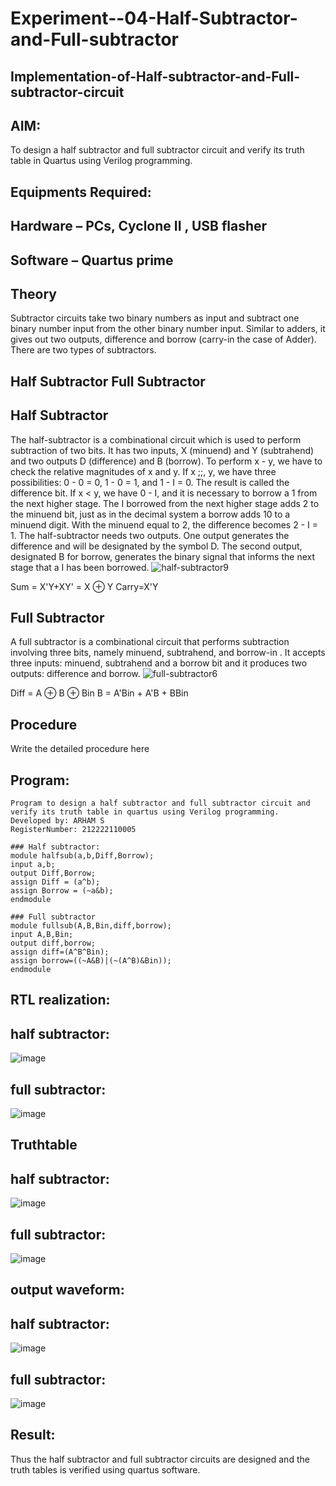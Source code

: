 # Experiment--04-Half-Subtractor-and-Full-subtractor
## Implementation-of-Half-subtractor-and-Full-subtractor-circuit
## AIM:
To design a half subtractor and full subtractor circuit and verify its truth table in Quartus using Verilog programming.

## Equipments Required:
## Hardware – PCs, Cyclone II , USB flasher
## Software – Quartus prime
## Theory
Subtractor circuits take two binary numbers as input and subtract one binary number input from the other binary number input. Similar to adders, it gives out two outputs, difference and borrow (carry-in the case of Adder). There are two types of subtractors.

## Half Subtractor Full Subtractor
## Half Subtractor
The half-subtractor is a combinational circuit which is used to perform subtraction of two bits. It has two inputs, X (minuend) and Y (subtrahend) and two outputs D (difference) and B (borrow). To perform x - y, we have to check the relative magnitudes of x and y. If x ;;, y, we have three possibilities: 0 - 0 = 0, 1 - 0 = 1, and 1 - I = 0. The result is called the difference bit. If x < y, we have 0 - I, and it is necessary to borrow a 1 from the next higher stage. The I borrowed from the next higher stage adds 2 to the minuend bit, just as in the decimal system a borrow adds 10 to a minuend digit. With the minuend equal to 2, the difference becomes 2 - I = 1. The half-subtractor needs two outputs. One output generates the difference and will be designated by the symbol D. The second output, designated B for borrow, generates the binary signal that informs the next stage that a I has been borrowed.
![half-subtractor9](https://user-images.githubusercontent.com/36288975/166112538-58c3bc7c-ee5d-4e6a-ac8d-8e8328efe27a.png)


Sum = X'Y+XY' = X ⊕ Y
Carry=X'Y

## Full Subtractor
A full subtractor is a combinational circuit that performs subtraction involving three bits, namely minuend, subtrahend, and borrow-in . It accepts three inputs: minuend, subtrahend and a borrow bit and it produces two outputs: difference and borrow. 
![full-subtractor6](https://user-images.githubusercontent.com/36288975/166112541-24c68359-3de8-4674-ae22-8272ffc385ed.png)


Diff = A ⊕ B ⊕ Bin B = A'Bin + A'B + BBin

## Procedure



Write the detailed procedure here 


## Program:
```
Program to design a half subtractor and full subtractor circuit and verify its truth table in quartus using Verilog programming.
Developed by: ARHAM S
RegisterNumber: 212222110005

### Half subtractor:
module halfsub(a,b,Diff,Borrow);
input a,b;
output Diff,Borrow;
assign Diff = (a^b);
assign Borrow = (~a&b);
endmodule

### Full subtractor
module fullsub(A,B,Bin,diff,borrow);
input A,B,Bin;
output diff,borrow;
assign diff=(A^B^Bin);
assign borrow=((~A&B)|(~(A^B)&Bin));
endmodule

```
##  RTL realization:

## half subtractor:

![image](https://github.com/22009011/Experiment--03-Half-Subtractor-and-Full-subtractor/assets/118343461/8b34cb8c-86f8-4681-a231-8a9bc9ca3402)


## full subtractor:

![image](https://github.com/22009011/Experiment--03-Half-Subtractor-and-Full-subtractor/assets/118343461/3584b25d-c0ac-432b-bfca-f72fd9d5da53)



## Truthtable

## half subtractor:

![image](https://github.com/22009011/Experiment--03-Half-Subtractor-and-Full-subtractor/assets/118343461/91902291-7ddc-4d55-bba5-098d3ccc9184)

## full subtractor:

![image](https://github.com/22009011/Experiment--03-Half-Subtractor-and-Full-subtractor/assets/118343461/85c184ad-719a-4a51-91ce-3d5e9759790f)



## output waveform:

## half subtractor:

![image](https://github.com/22009011/Experiment--03-Half-Subtractor-and-Full-subtractor/assets/118343461/d0b61360-5b3b-45fd-9c51-f3e96ee17a62)


## full subtractor:

![image](https://github.com/22009011/Experiment--03-Half-Subtractor-and-Full-subtractor/assets/118343461/f19e0dd2-94ff-4866-b5ae-6fd2f7171adf)



## Result:
Thus the half subtractor and full subtractor circuits are designed and the truth tables is verified using quartus software.
